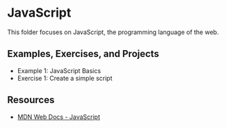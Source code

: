 # JavaScript
This folder focuses on JavaScript, the programming language of the web.

## Examples, Exercises, and Projects
- Example 1: JavaScript Basics
- Exercise 1: Create a simple script

## Resources
- [MDN Web Docs - JavaScript](https://developer.mozilla.org/en-US/docs/Web/JavaScript)